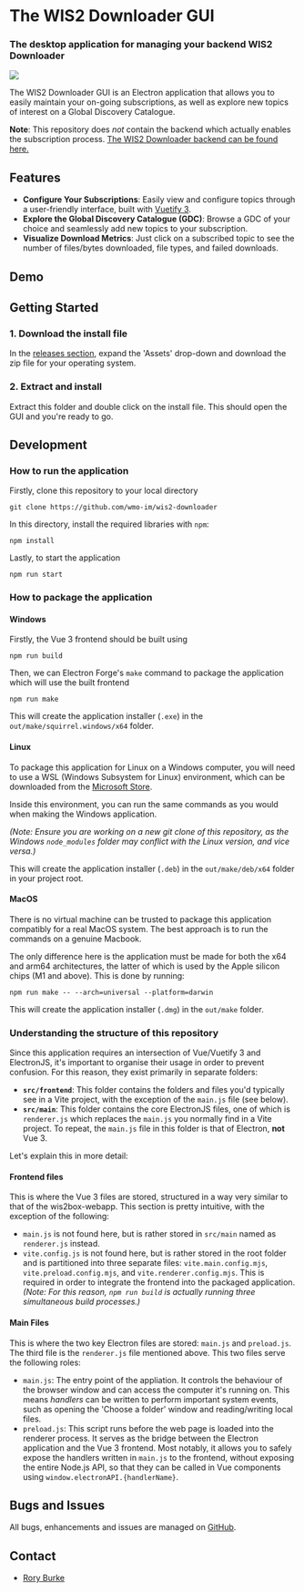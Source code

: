 # The WIS2 Downloader GUI
### The desktop application for managing your backend WIS2 Downloader

<a href="https://github.com/wmo-im/wis2-downloader-gui/blob/main/LICENSE" alt="License" ><img src="https://img.shields.io/badge/License-Apache_2.0-blue"></img></a>

The WIS2 Downloader GUI is an Electron application that allows you to easily maintain your on-going subscriptions, as well as explore new topics of interest on a Global Discovery Catalogue.

**Note**: This repository does *not* contain the backend which actually enables the subscription process. <a href="https://github.com/wmo-im/wis2-downloader">The WIS2 Downloader backend can be found here.</a>

## Features

- **Configure Your Subscriptions**: Easily view and configure topics through a user-friendly interface, built with <a href="https://vuetifyjs.com/en/">Vuetify 3</a>.
- **Explore the Global Discovery Catalogue (GDC)**: Browse a GDC of your choice and seamlessly add new topics to your subscription.
- **Visualize Download Metrics**: Just click on a subscribed topic to see the number of files/bytes downloaded, file types, and failed downloads.

## Demo

## Getting Started

### 1. Download the install file
In the <a href="https://github.com/wmo-im/wis2-downloader-gui/releases">releases section</a>, expand the 'Assets' drop-down and download the zip file for your operating system.

### 2. Extract and install
Extract this folder and double click on the install file. This should open the GUI and you're ready to go.

## Development

### How to run the application

Firstly, clone this repository to your local directory

```
git clone https://github.com/wmo-im/wis2-downloader
```

In this directory, install the required libraries with `npm`:

```
npm install
```

Lastly, to start the application

```
npm run start
```

### How to package the application

#### Windows

Firstly, the Vue 3 frontend should be built using

```
npm run build
```

Then, we can Electron Forge's `make` command to package the application which will use the built frontend

```
npm run make
```

This will create the application installer (`.exe`) in the `out/make/squirrel.windows/x64` folder.

#### Linux

To package this application for Linux on a Windows computer, you will need to use a WSL (Windows Subsystem for Linux) environment, which can be downloaded from the [Microsoft Store](https://apps.microsoft.com/detail/9pn20msr04dw?hl=en-US&gl=US).

Inside this environment, you can run the same commands as you would when making the Windows application.

*(Note: Ensure you are working on a new git clone of this repository, as the Windows `node_modules` folder may conflict with the Linux version, and vice versa.)*

This will create the application installer (`.deb`) in the `out/make/deb/x64` folder in your project root.

#### MacOS

There is no virtual machine can be trusted to package this application compatibly for a real MacOS system. The best approach is to run the commands on a genuine Macbook.

The only difference here is the application must be made for both the x64 and arm64 architectures, the latter of which is used by the Apple silicon chips (M1 and above). This is done by running:
```
npm run make -- --arch=universal --platform=darwin
```

This will create the application installer (`.dmg`) in the `out/make` folder.

### Understanding the structure of this repository
Since this application requires an intersection of Vue/Vuetify 3 and ElectronJS, it's important to organise their usage in order to prevent confusion. For this reason, they exist primarily in separate folders:
- **`src/frontend`**: This folder contains the folders and files you'd typically see in a Vite project, with the exception of the `main.js` file (see below).
- **`src/main`**: This folder contains the core ElectronJS files, one of which is `renderer.js` which replaces the `main.js` you normally find in a Vite project. To repeat, the `main.js` file in this folder is that of Electron, **not** Vue 3.

Let's explain this in more detail:

#### Frontend files
This is where the Vue 3 files are stored, structured in a way very similar to that of the wis2box-webapp. This section is pretty intuitive, with the exception of the following:

- `main.js` is not found here, but is rather stored in `src/main` named as `renderer.js` instead.
- `vite.config.js` is not found here, but is rather stored in the root folder and is partitioned into three separate files: `vite.main.config.mjs`, `vite.preload.config.mjs`, and `vite.renderer.config.mjs`. This is required in order to integrate the frontend into the packaged application. *(Note: For this reason, `npm run build` is actually running three simultaneous build processes.)*

#### Main Files
This is where the two key Electron files are stored: `main.js` and `preload.js`. The third file is the `renderer.js` file mentioned above. This two files serve the following roles:

- `main.js`: The entry point of the appliation. It controls the behaviour of the browser window and can access the computer it's running on. This means *handlers* can be written to perform important system events, such as opening the 'Choose a folder' window and reading/writing local files.
- `preload.js`: This script runs before the web page is loaded into the renderer process. It serves as the bridge between the Electron application and the Vue 3 frontend. Most notably, it allows you to safely expose the handlers written in `main.js` to the frontend, without exposing the entire Node.js API, so that they can be called in Vue components using `window.electronAPI.{handlerName}`.

## Bugs and Issues

All bugs, enhancements and issues are managed on [GitHub](https://github.com/wmo-im/wis2-downloader-gui/issues).

## Contact

* [Rory Burke](https://github.com/RoryPTB)